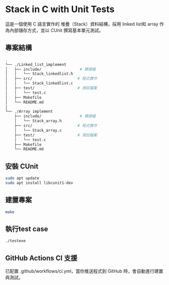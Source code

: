 # Stack in C with Unit Tests

這是一個使用 C 語言實作的 堆疊（Stack）資料結構，採用 linked list和 array 作為內部儲存方式，並以 CUnit 撰寫基本單元測試。

## 專案結構

```bash
.
└── ./Linked_list_implement
│   ├── include/                 # 標頭檔
│   │   └── Stack_linkedlist.h
│   ├── src/                    # 程式實作
│   │   └── Stack_linkedlist.c
│   ├── test/                   # 測試檔案
│   │   └── test.c
│   ├── Makefile                
│   └── README.md
│
└── ./Array implement
    ├── include/                 # 標頭檔
    │   └── Stack_array.h
    ├── src/                    # 程式實作
    │   └── Stack_array.c
    ├── test/                   # 測試檔案
    │   └── test.c
    ├── Makefile                
    └── README.md   
```

## 安裝 CUnit
```bash
sudo apt update
sudo apt install libcunit1-dev
```

## 建置專案
```bash
make
```

## 執行test case
```bash
./testexe
```

## GitHub Actions CI 支援
已配置 .github/workflows/ci.yml，當你推送程式到 GitHub 時，會自動進行建置與測試。